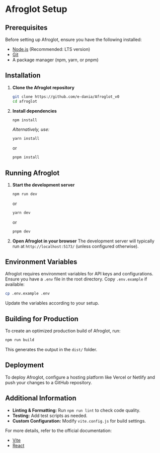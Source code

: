 # Afroglot Setup

## Prerequisites
Before setting up Afroglot, ensure you have the following installed:
- [Node.js](https://nodejs.org/) (Recommended: LTS version)
- [Git](https://git-scm.com/)
- A package manager (npm, yarn, or pnpm)

## Installation
1. **Clone the Afroglot repository**
   ```sh
   git clone https://github.com/e-dania/Afroglot_v0
   cd afroglot
   ```

2. **Install dependencies**
   ```sh
   npm install
   ```
   _Alternatively, use:_
   ```sh
   yarn install
   ```
   or
   ```sh
   pnpm install
   ```

## Running Afroglot
1. **Start the development server**
   ```sh
   npm run dev
   ```
   or
   ```sh
   yarn dev
   ```
   or
   ```sh
   pnpm dev
   ```

2. **Open Afroglot in your browser**
   The development server will typically run at `http://localhost:5173/` (unless configured otherwise).

## Environment Variables
Afroglot requires environment variables for API keys and configurations. Ensure you have a `.env` file in the root directory. Copy `.env.example` if available:
```sh
cp .env.example .env
```
Update the variables according to your setup.

## Building for Production
To create an optimized production build of Afroglot, run:
```sh
npm run build
```
This generates the output in the `dist/` folder.

## Deployment
To deploy Afroglot, configure a hosting platform like Vercel or Netlify and push your changes to a GitHub repository.

## Additional Information
- **Linting & Formatting:** Run `npm run lint` to check code quality.
- **Testing:** Add test scripts as needed.
- **Custom Configuration:** Modify `vite.config.js` for build settings.

For more details, refer to the official documentation:
- [Vite](https://vitejs.dev/)
- [React](https://react.dev/)

